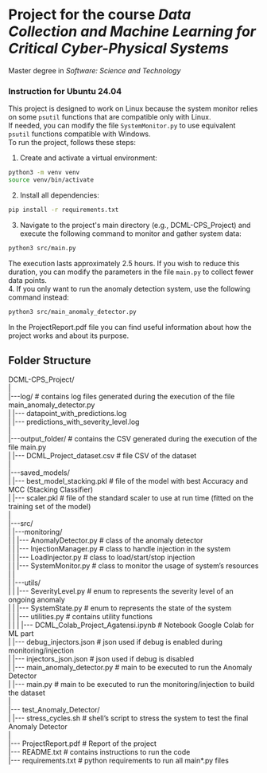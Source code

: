 # Project for the course _Data Collection and Machine Learning for Critical Cyber-Physical Systems_
Master degree in _Software: Science and Technology_
### Instruction for Ubuntu 24.04
This project is designed to work on Linux because the system monitor relies on some `psutil` functions that are compatible only with Linux.  
If needed, you can modify the file `SystemMonitor.py` to use equivalent `psutil` functions compatible with Windows.  
To run the project, follows these steps:
1. Create and activate a virtual environment: 
``` bash
python3 -m venv venv  
source venv/bin/activate
```
2. Install all dependencies:
``` bash
pip install -r requirements.txt
```
3. Navigate to the project's main directory (e.g., DCML-CPS_Project) and execute the following command to monitor and gather system data:
``` bash
python3 src/main.py  
```
The execution lasts approximately 2.5 hours. If you wish to reduce this duration, you can modify the parameters in the file `main.py` to collect fewer data points.  
4. If you only want to run the anomaly detection system, use the following command instead:
``` bash
python3 src/main_anomaly_detector.py  
```  

In the ProjectReport.pdf file you can find useful information about how the project works and about its purpose.

## Folder Structure
DCML-CPS_Project/  
|  
|---log/ # contains log files generated during the execution of the file main_anomaly_detector.py  
|      |--- datapoint_with_predictions.log  
|      |--- predictions_with_severity_level.log  
|  
|---output_folder/ # contains the CSV generated during the execution of the file main.py  
|	|--- DCML_Project_dataset.csv # file CSV of the dataset  
|  
|---saved_models/  
|	|--- best_model_stacking.pkl # file of the model with best Accuracy and MCC (Stacking Classifier)  
|	|--- scaler.pkl # file of the standard scaler to use at run time (fitted on the training set of the model)  
|  
|---src/  
|      |---monitoring/  
|      |          |--- AnomalyDetector.py # class of the anomaly detector  
|      |          |--- InjectionManager.py # class to handle injection in the system  
|      |          |--- LoadInjector.py # class to load/start/stop injection  
|      |          |--- SystemMonitor.py # class to monitor the usage of system’s resources  
|      |  
|      |---utils/  
|      |        |--- SeverityLevel.py # enum to represents the severity level of an ongoing anomaly  
|      |        |--- SystemState.py # enum to represents the state of the system  
|      |        |--- utilities.py # contains utility functions  
|      |
|      |--- DCML_Colab_Project_Agatensi.ipynb # Notebook Google Colab for ML part  
|      |--- debug_injectors.json # json used if debug is enabled during monitoring/injection  
|      |--- injectors_json.json # json used if debug is disabled  
|      |--- main_anomaly_detector.py # main to be executed to run the Anomaly Detector  
|      |--- main.py # main to be executed to run the monitoring/injection to build the dataset  
|  
|--- test_Anomaly_Detector/  
|	|--- stress_cycles.sh # shell’s script to stress the system to test the final Anomaly Detector  
|  
|--- ProjectReport.pdf # Report of the project  
|--- README.txt # contains instructions to run the code  
|--- requirements.txt # python requirements to run all main*.py files  

